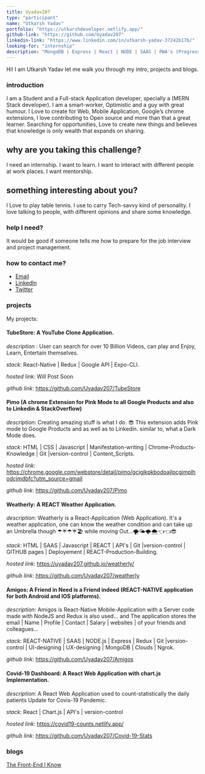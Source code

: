 ```yaml
---
title: Uyadav207
type: "participant"
name: "Utkarsh Yadav"
portfolio: "https://utkarshdeveloper.netlify.app/"
github-link: "https://github.com/Uyadav207"
linkedin-link: "https://www.linkedin.com/in/utkarsh-yadav-37242b17b/"
looking-for: "internship"
description: "MongoDB | Express | React | NODE | SAAS | PWA's (Progressive web Apps) | A Practitioner of Google web Designer | React-Native."
---
```


Hi! I am Utkarsh Yadav let me walk you through my intro, projects and blogs.

### introduction

I am a Student and a Full-stack Application developer, specially a (MERN Stack developer). I am a smart-worker, Optimistic and a guy with great humour. I Love to create for Web, Mobile Application, Google’s chrome extensions, I love contributing to Open source and more than that a great learner. Searching for opportunities, Love to create new things and believes that knowledge is only wealth that expands on sharing.

## why are you taking this challenge?

I need an internship.
I want to learn.
I want to interact with different people at work places.
I want mentorship.


## something interesting about you?

I Love to play table tennis.
I use to carry Tech-savvy kind of personality.
I love talking to people, with different opinions and share some knowledge.

### help I need?

It would be good if someone tells me how to prepare for the job interview and project management.

### how to contact me?

- [Email](mailto:yadavutkarsh207@gmail.com)
- [LinkedIn](https://www.linkedin.com/in/utkarsh-yadav-37242b17b/)
- [Twitter](https://twitter.com/UTKARSH40528132/)

### projects
My projects:

#### **TubeStore**: A YouTube Clone Application.

_description_ : User can search for over 10 Billion Videos, can play and Enjoy, Learn, Entertain themselves.

_stack_: React-Native | Redux | Google API | Expo-CLI.

_hosted link_: Will Post Soon

_github link_: https://github.com/Uyadav207/TubeStore

#### **Pimo** (A chrome Extension for Pink Mode to all Google Products and also to Linkedin & StackOverflow)

_description_: Creating amazing stuff is what I do. 😎 This extension adds Pink mode to Google Products and as well as to Linkedin. similar to, what a Dark Mode does.

_stack_: HTML | CSS | Javascript | Manifestation-writing | Chrome-Products-Knowledge | Git |version-control | Content_Scripts.

_hosted link_: https://chrome.google.com/webstore/detail/pimo/gcigjkpkbodoajlpcgjmplhodcjmdbfc?utm_source=gmail

_github link_: https://github.com/Uyadav207/Pimo

#### **Weatherly**: A REACT Weather Application.

_description_: Weatherly is a React-Application (Web Application). It's a weather application, one can know the weather condition and can take up an Umbrella though ☂☔☂☔🏖  while moving Out...🌪🌤🌩🌨👈👈😎

_stack_: HTML | SAAS | Javascript | REACT | API's | Git |version-control | GITHUB pages | Deployement | REACT-Production-Building.

_hosted link_: https://uyadav207.github.io/weatherly/

_github link_: https://github.com/Uyadav207/weatherly

#### **Amigos**: A Friend in Need is a Friend indeed (REACT-NATIVE application for both Android and IOS platforms).

_description_: Amigos is React-Native Mobile-Application with a Server code made with NodeJS and Redux is also used... and The application stores the email | Name | Profile | Contact | Salary | websites | of your friends and colleagues...  

_stack_: REACT-NATIVE | SAAS | NODE.js | Express | Redux | Git |version-control | UI-designing | UX-designing | MongoDB | Clouds | Ngrok.

_github link_: https://github.com/Uyadav207/Amigos

#### **Covid-19 Dashboard**: A React Web Application with chart.js Implementation.

_description_: A React Web Application used to count-statistically the daily patients Update for Covis-19 Pandemic.  

_stack_: React | Chart.js | API's | version-control

_hosted link_: https://covid19-counts.netlify.app/

_github link_: https://github.com/Uyadav207/Covid-19-Stats

### blogs

[The Front-End I Know](https://medium.com/@yadavutkarsh207/front-end-as-i-know-8da2d140b6e8)
